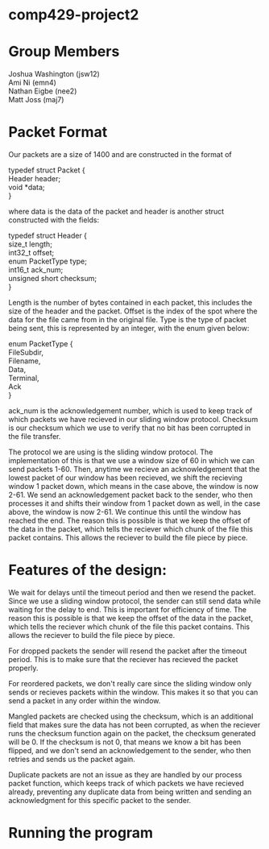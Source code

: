 # comp429-project2

# Group Members

Joshua Washington (jsw12)  
Ami Ni (emn4)  
Nathan Eigbe (nee2)  
Matt Joss (maj7)  

# Packet Format

Our packets are a size of 1400 and are constructed in the format of 

typedef struct Packet {  
    Header header;  
    void *data;  
}  

where data is the data of the packet and header is another struct constructed with the fields:

typedef struct Header {  
    size_t length;  
    int32_t offset;  
    enum PacketType type;  
    int16_t ack_num;  
    unsigned short checksum;  
}  

Length is the number of bytes contained in each packet, this includes the size of the header and the packet. Offset is the index of the spot where the data for the file came from in the original file. Type is the type of packet being sent, this is represented by an integer, with the enum given below:

enum PacketType {  
    FileSubdir,  
    Filename,  
    Data,  
    Terminal,  
    Ack  
}  

ack_num is the acknowledgement number, which is used to keep track of which packets we have recieved in our sliding window protocol. Checksum is our checksum which we use to verify that no bit has been corrupted in the file transfer. 

The protocol we are using is the sliding window protocol. The implementation of this is that we use a window size of 60 in which we can send packets 1-60. Then, anytime we recieve an acknowledgement that the lowest packet of our window has been recieved, we shift the recieving window 1 packet down, which means in the case above, the window is now 2-61. We send an acknowledgement packet back to the sender, who then processes it and shifts their window from 1 packet down as well, in the case above, the window is now 2-61. We continue this until the window has reached the end. The reason this is possible is that we keep the offset of the data in the packet, which tells the reciever which chunk of the file this packet contains. This allows the reciever to build the file piece by piece. 

# Features of the design:

We wait for delays until the timeout period and then we resend the packet. Since we use a sliding window protocol, the sender can still send data while waiting for the delay to end. This is important for efficiency of time. The reason this is possible is that we keep the offset of the data in the packet, which tells the reciever which chunk of the file this packet contains. This allows the reciever to build the file piece by piece. 

For dropped packets the sender will resend the packet after the timeout period. This is to make sure that the reciever has recieved the packet properly. 

For reordered packets, we don't really care since the sliding window only sends or recieves packets within the window. This makes it so that you can send a packet in any order within the window.  

Mangled packets are checked using the checksum, which is an additional field that makes sure the data has not been corrupted, as when the reciever runs the checksum function again on the packet, the checksum generated will be 0. If the checksum is not 0, that means we know a bit has been flipped, and we don't send an acknowledgement to the sender, who then retries and sends us the packet again.   

Duplicate packets are not an issue as they are handled by our process packet function, which keeps track of which packets we have recieved already, preventing any duplicate data from being written and sending an acknowledgment for this specific packet to the sender.  

# Running the program 
